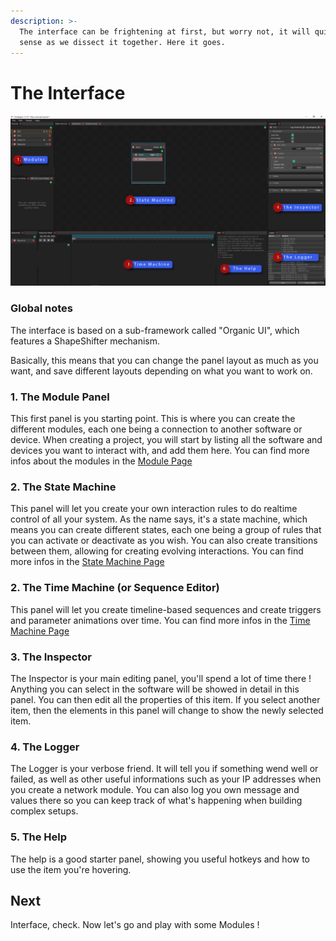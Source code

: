 ```yaml
---
description: >-
  The interface can be frightening at first, but worry not, it will quickly make
  sense as we dissect it together. Here it goes.
---
```


# The Interface

![](../.gitbook/assets/interface_notes.png)

### Global notes

The interface is based on a sub-framework called "Organic UI", which features a ShapeShifter mechanism.

Basically, this means that you can change the panel layout as much as you want, and save different layouts depending on what you want to work on.

### 1. The Module Panel

This first panel is you starting point. This is where you can create the different modules, each one being a connection to another software or device. When creating a project, you will start by listing all the software and devices you want to interact with, and add them here. You can find more infos about the modules in the [Module Page](the-modules.md)

### 2. The State Machine

This panel will let you create your own interaction rules to do realtime control of all your system. As the name says, it's a state machine, which means you can create different states, each one being a group of rules that you can activate or deactivate as you wish. You can also create transitions between them, allowing for creating evolving interactions. You can find more infos in the [State Machine Page](../the-state-machine/introduction-to-the-state-machine.md)

### 2. The Time Machine \(or Sequence Editor\)

This panel will let you create timeline-based sequences and create triggers and parameter animations over time. You can find more infos in the [Time Machine Page](../the-time-machine-sequences/introduction-to-the-time-machine.md)

### 3. The Inspector

The Inspector is your main editing panel, you'll spend a lot of time there ! Anything you can select in the software will be showed in detail in this panel. You can then edit all the properties of this item. If you select another item, then the elements in this panel will change to show the newly selected item.

### 4. The Logger

The Logger is your verbose friend. It will tell you if something wend well or failed, as well as other useful informations such as your IP addresses when you create a network module. You can also log you own message and values there so you can keep track of what's happening when building complex setups.

### 5. The Help

The help is a good starter panel, showing you useful hotkeys and how to use the item you're hovering.

## Next

Interface, check. Now let's go and play with some Modules !

